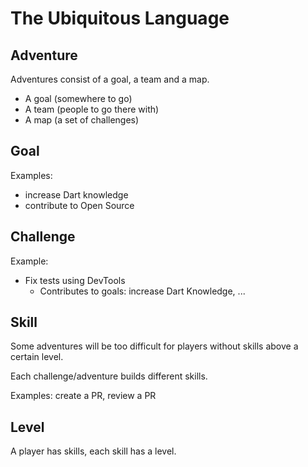 # The Ubiquitous Language

## Adventure

Adventures consist of a goal, a team and a map.

- A goal (somewhere to go)
- A team (people to go there with)
- A map (a set of challenges)

## Goal

Examples:

- increase Dart knowledge
- contribute to Open Source

## Challenge

Example:

- Fix tests using DevTools
  - Contributes to goals: increase Dart Knowledge, ...

## Skill

Some adventures will be too difficult for players without skills above a certain level.  

Each challenge/adventure builds different skills.

Examples: create a PR, review a PR

## Level

A player has skills, each skill has a level.
